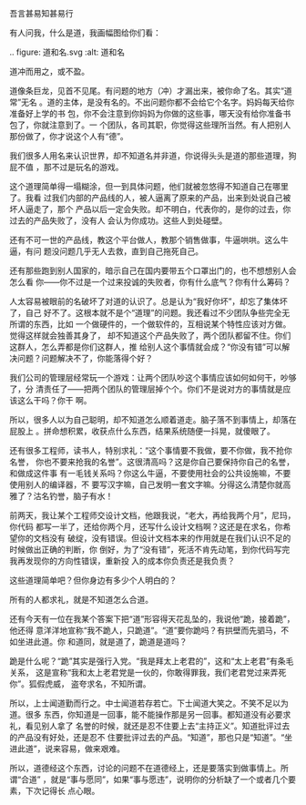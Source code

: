     
吾言甚易知甚易行

有人问我，什么是道，我画幅图给你们看：

.. figure: 道和名.svg
  :alt: 道和名

道冲而用之，或不盈。

道像条巨龙，见首不见尾。有问题的地方（冲）才漏出来，被你命了名。其实“道常”无名
。道的主体，是没有名的。不出问题你都不会给它个名字。妈妈每天给你准备好上学的书
包，你不会注意到你妈妈为你做的这些事，哪天没有给你准备书包了，你就注意到了。一
个团队，各司其职，你觉得这些理所当然。有人把别人那份做了，你才说这个人有“德”。

我们很多人用名来认识世界，却不知道名并非道，你说得头头是道的那些道理，狗屁不值
，那不过是玩名的游戏。

这个道理简单得一塌糊涂，但一到具体问题，他们就被忽悠得不知道自己在哪里了。我看
过我们内部的产品线的人，被人逼离了原来的产品，出来到处说自己被坏人逼走了，那个
产品以后一定会失败。却不明白，代表你的，是你的过去，你过去的产品失败了，没有人
会认为你成功。这些人到处碰壁。

还有不可一世的产品线，教这个平台做人，教那个销售做事，牛逼哄哄。这么牛逼，有问
题没问题几乎无人去救，直到自己拖死自己。

还有那些跑到别人国家的，暗示自己在国内要带五个口罩出门的，也不想想别人会怎么看
你——你不过是一个过来投诚的失败者，你有什么底气？你有什么筹码？

人太容易被眼前的名破坏了对道的认识了。总是认为“我好你坏”，却忘了集体坏了，自己
好不了。这根本就不是个“道理”的问题。我还看过不少团队争些完全无所谓的东西，比如
一个做硬件的，一个做软件的，互相说某个特性应该对方做。觉得这样就会独善其身了，
却不知道这个产品失败了，两个团队都留不住。你们这群人，怎么弄都是你们这群人，推
给别人这个事情就会成？“你没有错”可以解决问题？问题解决不了，你能落得个好？

我们公司的管理层经常玩一个游戏：让两个团队吵这个事情应该如何如何干，吵够了，分
清责任了——把两个团队的管理层掉个个。你们不是说对方的事情就是应该这么干吗？你干
啊。

所以，很多人以为自己聪明，却不知道怎么顺着道走。脑子落不到事情上，却落在屁股上
。拼命想积累，收获点什么东西，结果系统随便一抖晃，就傻眼了。

还有很多工程师，读书人，特别求礼：“这个事情要不我做，要不你做，我不抢你名誉，
你也不要来抢我的名誉”。这很清高吗？这是你自己要保持你自己的名誉，和做成这件事
有一毛钱关系吗？你这么牛逼，不要使用社会的公共设施嘛，不要使用别人的编译器，不
要写汉字嘛，自己发明一套文字嘛。分得这么清楚你就高雅了？沽名钓誉，脑子有水！

前两天，我让某个工程师交设计文档，他跟我说，“老大，再给我两个月”，尼玛，你代码
都写一半了，还给你两个月，还写什么设计文档啊？这还是在求名，你希望你的文档没有
破绽，没有错误。但设计文档本来的作用就是在我们认识不足的时候做出正确的判断，你
倒好，为了“没有错”，死活不肯先动笔，到你代码写完我再发现你的方向性错误，重新投
入的成本你负责还是我负责？

这些道理简单吧？但你身边有多少个人明白的？

所有的人都求礼，就是不知道怎么合道。

还有今天有一位在我某个答案下把“道”形容得天花乱坠的，我说他“跪，接着跪”，他还得
意洋洋地宣称“我不跪人，只跪道”。“道”要你跪吗？有拱壁而先驷马，不如坐进此道。你
和道同，就是道了，跪道是道吗？

跪是什么呢？“跪”其实是强行入党。“我是拜太上老君的”，这和“太上老君”有条毛关系，
这是宣称“我和太上老君党是一伙的，你敢得罪我，我们老君党过来弄死你”。狐假虎威，
盗夸求名，不知所谓。

所以，上士闻道勤而行之。中士闻道若存若亡。下士闻道大笑之。不笑不足以为道。很多
东西，你知道是一回事，能不能操作那是另一回事。都知道没有必要求礼，看见别人拿了
名誉的时候，就还是忍不住要上去“主持正义”。知道批评过去的产品没有好处，还是忍不
住要批评过去的产品。“知道”，那也只是“知道”。“坐进此道”，说来容易，做来艰难。

所以，道德经这个东西，讨论的问题不在道德经上，还是要落实到做事情上。所谓“合道”
，就是“事与愿同”，如果“事与愿违”，说明你的分析缺了一个或者几个要素，下次记得长
点心眼。

